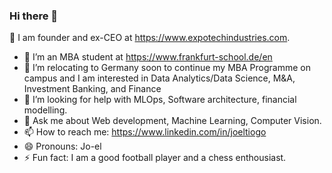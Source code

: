 ### Hi there 👋
🔭 I am  founder and ex-CEO at https://www.expotechindustries.com.
- 🌱 I’m an MBA student at https://www.frankfurt-school.de/en  
- 👯 I’m relocating to Germany soon to continue my MBA Programme on campus and I am interested in Data Analytics/Data Science, M&A, Investment Banking, and Finance
- 🤔 I’m looking for help with MLOps, Software architecture, financial modelling. 
- 💬 Ask me about Web development, Machine Learning, Computer Vision.
- 📫 How to reach me: https://www.linkedin.com/in/joeltiogo
- 😄 Pronouns: Jo-el
- ⚡ Fun fact: I am a good football player and  a chess enthousiast.
